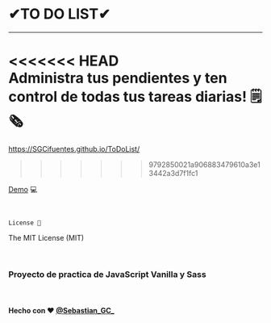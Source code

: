 # ✔TO DO LIST✔

---

<<<<<<< HEAD
<br/>
Administra tus pendientes y ten control de todas tus tareas diarias! 🗒🗞
=======
https://SGCifuentes.github.io/ToDoList/
>>>>>>> 9792850021a906883479610a3e13442a3d7f1fc1

[Demo](https://sgcifuentes.github.io/ToDoList/) 💻

<br/>

`License 📃`

The MIT License (MIT) 

<br/>

### Proyecto de practica de JavaScript Vanilla y Sass


<br/>


#### Hecho con ❤ [@Sebastian_GC_](https://twitter.com/Sebastian_GC_)
